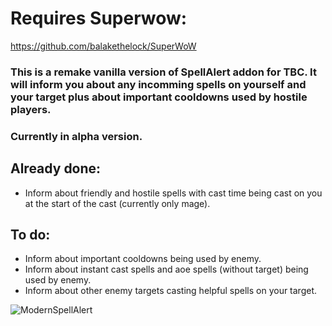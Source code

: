 # Requires Superwow:<br/>
https://github.com/balakethelock/SuperWoW

### This is a remake vanilla version of SpellAlert addon for TBC. It will inform you about any incomming spells on yourself and your target plus about important cooldowns used by hostile players.
### Currently in alpha version.

## Already done:
- Inform about friendly and hostile spells with cast time being cast on you at the start of the cast (currently only mage).
## To do:
- Inform about important cooldowns being used by enemy.
- Inform about instant cast spells and aoe spells (without target) being used by enemy.
- Inform about other enemy targets casting helpful spells on your target.
  
![ModernSpellAlert](https://github.com/user-attachments/assets/5b6506f6-1937-404b-9749-1a7fb7e175ce)
